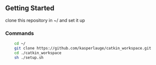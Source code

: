 ## Getting Started

clone this repository in ~/ and set it up

### Commands

```bash
    cd ~/
    git clone https://github.com/kasperlauge/catkin_workspace.git
    cd ./catkin_workspace
    sh ./setup.sh
```